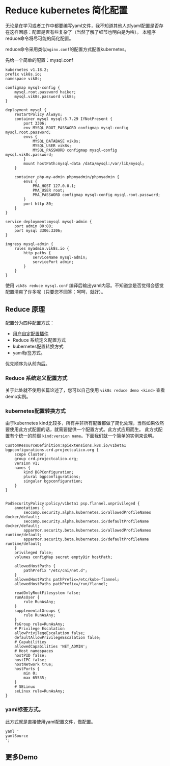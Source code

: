 # Reduce kubernetes 简化配置

无论是在学习或者工作中都要编写yaml文件，我不知道其他人对yaml配置是否存在这样困惑：配置是否有些复杂了（当然了解了细节也明白是为啥）。
本程序reduce命令将尽可能的简化配置。

reduce命令采用类似`nginx.conf`的配置方式配置kubernetes。

先给一个简单的配置：mysql.conf
```nginx
kubernetes v1.18.2;
prefix vik8s.io;
namespace vik8s;

configmap mysql-config {
    mysql.root.password haiker;
    mysql.vik8s.password vik8s;
}

deployment mysql {
    restartPolicy Always;
    container mysql mysql:5.7.29 IfNotPresent {
        port 3306;
        env MYSQL_ROOT_PASSWORD configmap mysql-config mysql.root.password;
        envs {
            MYSQL_DATABASE vik8s;
            MYSQL_USER vik8s;
            MYSQL_PASSWORD configmap mysql-config mysql.vik8s.password;
        }
        mount hostPath:mysql-data /data/mysql:/var/lib/mysql;
    }

    container php-my-admin phpmyadmin/phpmyadmin {
        envs {
            PMA_HOST 127.0.0.1;
            PMA_USER root;
            PMA_PASSWORD configmap mysql-config mysql.root.password;
        }
        port http 80;
    }
}

service deployment:mysql mysql-admin {
    port admin 80:80;
    port mysql 3306:3306;
}

ingress mysql-admin {
    rules myadmin.vik8s.io {
        http paths {
            serviceName mysql-admin;
            servicePort admin;
        }
    }
}
```
使用 `vik8s reduce mysql.conf` 编译后输出yaml内容。不知道您是否觉得会感觉配置清爽了许多呢（只要您不回答：呵呵，就好）。

## Reduce 原理

配置分为四种配置方式：
- [用户自定配置插件](./REDUCE.PLUGINS.MD)
- Reduce 系统定义配置方式
- kubernetes配置转换方式
- yaml标签方式。

优先顺序为从前向后。

### Reduce 系统定义配置方式

关于此处就不使用长篇论述了，您可以自己使用 `vik8s reduce demo <kind>` 查看demo实例。    
    
### kubernetes配置转换方式
由于kubernetes kind比较多，所有并非所有配置都做了简化处理，当然如果依然要使用此方式配置的话，就需要提供一个配置方式。此方式应用而生。
此方式配置有个统一的前缀 `kind:version name`。下面我们就一个简单的实例来说明。

```nginx 
CustomResourceDefinition:apiextensions.k8s.io/v1beta1 bgpconfigurations.crd.projectcalico.org {
    scope Cluster;
    group crd.projectcalico.org;
    version v1;
    names {
        kind BGPConfiguration;
        plural bgpconfigurations;
        singular bgpconfiguration;
    }
}


PodSecurityPolicy:policy/v1beta1 psp.flannel.unprivileged {
    annotations {
        seccomp.security.alpha.kubernetes.io/allowedProfileNames docker/default;
        seccomp.security.alpha.kubernetes.io/defaultProfileName docker/default;
        apparmor.security.beta.kubernetes.io/allowedProfileNames runtime/default;
        apparmor.security.beta.kubernetes.io/defaultProfileName runtime/default;
    }
    privileged false;
    volumes configMap secret emptyDir hostPath;

    allowedHostPaths {
        pathPrefix "/etc/cni/net.d";
    }
    allowedHostPaths pathPrefix=/etc/kube-flannel;
    allowedHostPaths pathPrefix=/run/flannel;
    
    readOnlyRootFilesystem false;
    runAsUser {
        rule RunAsAny;
    }
    supplementalGroups {
        rule RunAsAny;
    }
    fsGroup rule=RunAsAny;
    # Privilege Escalation
    allowPrivilegeEscalation false;
    defaultAllowPrivilegeEscalation false;
    # Capabilities
    allowedCapabilities 'NET_ADMIN';
    # Host namespaces
    hostPID false;
    hostIPC false;
    hostNetwork true;
    hostPorts {
        min 0;
        max 65535;
    }
    # SELinux
    seLinux rule=RunAsAny;
}
```

### yaml标签方式。
此方式就是直接使用yaml配置文件，做配置。
```nginx
yaml '
yamlSource
';
```

## 更多Demo

